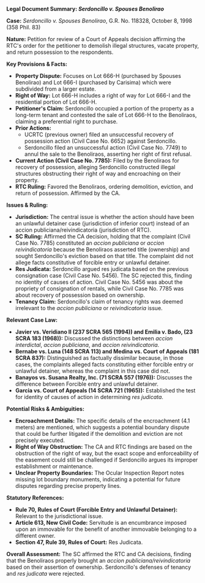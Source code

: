 **Legal Document Summary: *Serdoncillo v. Spouses Benolirao***

**Case:** *Serdoncillo v. Spouses Benolirao*, G.R. No. 118328, October 8, 1998 (358 Phil. 83)

**Nature:** Petition for review of a Court of Appeals decision affirming the RTC's order for the petitioner to demolish illegal structures, vacate property, and return possession to the respondents.

**Key Provisions & Facts:**

*   **Property Dispute:** Focuses on Lot 666-H (purchased by Spouses Benolirao) and Lot 666-I (purchased by Carisima) which were subdivided from a larger estate.
*   **Right of Way:** Lot 666-H includes a right of way for Lot 666-I and the residential portion of Lot 666-H.
*   **Petitioner's Claim:** Serdoncillo occupied a portion of the property as a long-term tenant and contested the sale of Lot 666-H to the Benoliraos, claiming a preferential right to purchase.
*   **Prior Actions:**
    *   UCRTC (previous owner) filed an unsuccessful recovery of possession action (Civil Case No. 6652) against Serdoncillo.
    *   Serdoncillo filed an unsuccessful action (Civil Case No. 7749) to annul the sale to the Benoliraos, asserting her right of first refusal.
*   **Current Action (Civil Case No. 7785):** Filed by the Benoliraos for recovery of possession, alleging Serdoncillo constructed illegal structures obstructing their right of way and encroaching on their property.
*   **RTC Ruling:** Favored the Benoliraos, ordering demolition, eviction, and return of possession. Affirmed by the CA.

**Issues & Ruling:**

*   **Jurisdiction:** The central issue is whether the action should have been an unlawful detainer case (jurisdiction of inferior court) instead of an accion publiciana/reivindicatoria (jurisdiction of RTC).
*   **SC Ruling:** Affirmed the CA decision, holding that the complaint (Civil Case No. 7785) constituted an *accion publiciana* or *accion reivindicatoria* because the Benoliraos asserted title (ownership) and sought Serdoncillo's eviction based on that title. The complaint did not allege facts constitutive of forcible entry or unlawful detainer.
*   **Res Judicata:** Serdoncillo argued res judicata based on the previous consignation case (Civil Case No. 5456). The SC rejected this, finding no identity of causes of action. Civil Case No. 5456 was about the propriety of consignation of rentals, while Civil Case No. 7785 was about recovery of possession based on ownership.
*   **Tenancy Claim:** Serdoncillo's claim of tenancy rights was deemed irrelevant to the *accion publiciana* or *reivindicatoria* issue.

**Relevant Case Law:**

*   **Javier vs. Veridiano II (237 SCRA 565 (1994)) and Emilia v. Bado, (23 SCRA 183 (1968)):** Discussed the distinctions between *accion interdictal*, *accion publiciana*, and *accion reivindicatoria*.
*   **Bernabe vs. Luna (148 SCRA 113) and Medina vs. Court of Appeals (181 SCRA 837):** Distinguished as factually dissimilar because, in those cases, the complaints alleged facts constituting either forcible entry or unlawful detainer, whereas the complaint in this case did not.
*   **Banayos vs. Susana Realty, Inc. (71 SCRA 557 (1976)):** Discusses the difference between Forcible entry and unlawful detainer.
*   **Garcia vs. Court of Appeals (14 SCRA 721 (1965)):** Established the test for identity of causes of action in determining *res judicata*.

**Potential Risks & Ambiguities:**

*   **Encroachment Details:** The specific details of the encroachment (4.1 meters) are mentioned, which suggests a potential boundary dispute that could be further litigated if the demolition and eviction are not precisely executed.
*   **Right of Way Obstruction:**  The CA and RTC findings are based on the obstruction of the right of way, but the exact scope and enforceability of the easement could still be challenged if Serdoncillo argues its improper establishment or maintenance.
*   **Unclear Property Boundaries:** The Ocular Inspection Report notes missing lot boundary monuments, indicating a potential for future disputes regarding precise property lines.

**Statutory References:**

*   **Rule 70, Rules of Court (Forcible Entry and Unlawful Detainer):** Relevant to the jurisdictional issue.
*   **Article 613, New Civil Code:** Servitude is an encumbrance imposed upon an immovable for the benefit of another immovable belonging to a different owner.
*   **Section 47, Rule 39, Rules of Court:** Res Judicata.

**Overall Assessment:** The SC affirmed the RTC and CA decisions, finding that the Benoliraos properly brought an *accion publiciana/reivindicatoria* based on their assertion of ownership. Serdoncillo's defenses of tenancy and *res judicata* were rejected.
